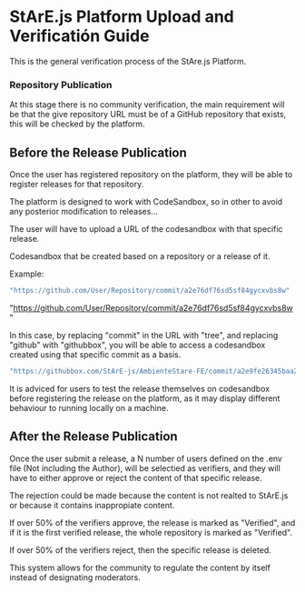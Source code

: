 # StArE.js Platform Upload and Verificatión Guide

This is the general verification process of the StAre.js Platform.

### Repository Publication

At this stage there is no community verification, the main requirement will be that the give repository URL must be of a GitHub repository that exists, this will be checked by the platform.

## Before the Release Publication

Once the user has registered repository on the platform, they will be able to register releases for that repository.

The platform is designed to work with CodeSandbox, so in other to avoid any posterior modification to releases...

The user will have to upload a URL of the codesandbox with that specific release.

Codesandbox that be created based on a repository or a release of it.

Example:

```bash
"https://github.com/User/Repository/commit/a2e76df76sd5sf84gycxvbs8w"
```
"https://github.com/User/Repository/commit/a2e76df76sd5sf84gycxvbs8w"

In this case, by replacing "commit" in the URL with "tree", and replacing "github" with "githubbox", you will be able to access a codesandbox created using that specific commit as a basis.

```bash
"https://githubbox.com/StArE-js/AmbienteStare-FE/commit/a2e9fe26345baa2e801308606d1127fd32d36877"
```

It is adviced for users to test the release themselves on codesandbox before registering the release on the platform, as it may display different behaviour to running locally on a machine.


## After the Release Publication

Once the user submit a release, a N number of users defined on the .env file (Not including the Author), will be selectied as verifiers, and they will have to either approve or reject the content of that specific release.

The rejection could be made because the content is not realted to StArE.js or because it contains inappropiate content.

If over 50% of the verifiers approve, the release is marked as "Verified", and if it is the first verified release, the whole repository is marked as "Verified".

If over 50% of the verifiers reject, then the specific release is deleted.



This system allows for the community to regulate the content by itself instead of designating moderators.
